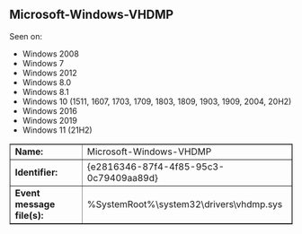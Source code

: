 ## Microsoft-Windows-VHDMP

Seen on:
* Windows 2008
* Windows 7
* Windows 2012
* Windows 8.0
* Windows 8.1
* Windows 10 (1511, 1607, 1703, 1709, 1803, 1809, 1903, 1909, 2004, 20H2)
* Windows 2016
* Windows 2019
* Windows 11 (21H2)

<table border="1" class="docutils">
  <tbody>
    <tr>
      <td><b>Name:</b></td>
      <td>Microsoft-Windows-VHDMP</td>
    </tr>
    <tr>
      <td><b>Identifier:</b></td>
      <td>{e2816346-87f4-4f85-95c3-0c79409aa89d}</td>
    </tr>
    <tr>
      <td><b>Event message file(s):</b></td>
      <td>%SystemRoot%\system32\drivers\vhdmp.sys</td>
    </tr>
  </tbody>
</table>

&nbsp;

